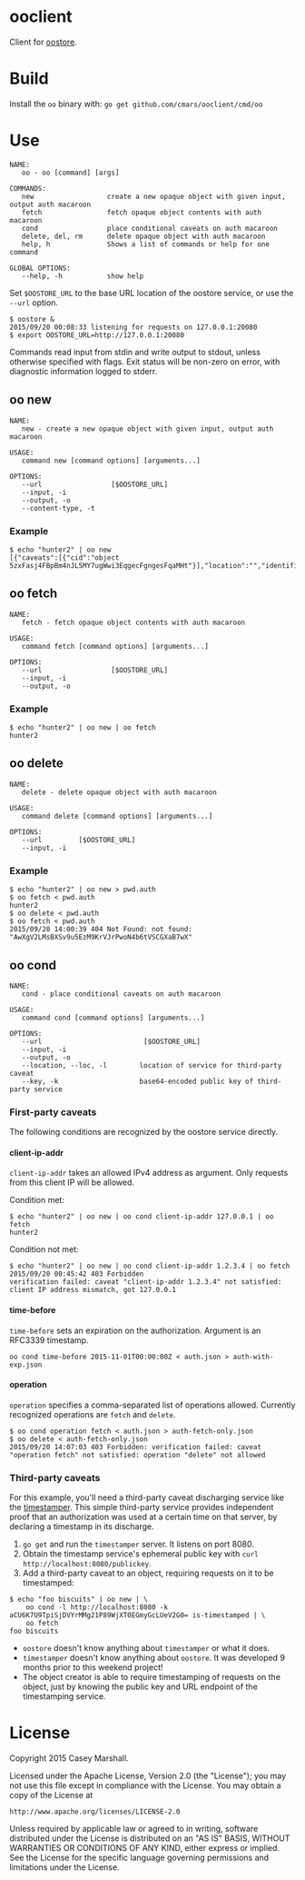 # ooclient

Client for [oostore](https://github.com/cmars/oostore).

# Build

Install the `oo` binary with:
`go get github.com/cmars/ooclient/cmd/oo`

# Use

```
NAME:
   oo - oo [command] [args]

COMMANDS:
   new                  create a new opaque object with given input, output auth macaroon
   fetch                fetch opaque object contents with auth macaroon
   cond                 place conditional caveats on auth macaroon
   delete, del, rm      delete opaque object with auth macaroon
   help, h              Shows a list of commands or help for one command

GLOBAL OPTIONS:
   --help, -h           show help
```

Set `$OOSTORE_URL` to the base URL location of the oostore service, or use the
`--url` option.

```
$ oostore &
2015/09/20 00:08:33 listening for requests on 127.0.0.1:20080
$ export OOSTORE_URL=http://127.0.0.1:20080
```

Commands read input from stdin and write output to stdout, unless otherwise
specified with flags. Exit status will be non-zero on error, with diagnostic
information logged to stderr.

## oo new

```
NAME:
   new - create a new opaque object with given input, output auth macaroon

USAGE:
   command new [command options] [arguments...]

OPTIONS:
   --url                 [$OOSTORE_URL]
   --input, -i
   --output, -o
   --content-type, -t
```

### Example

```
$ echo "hunter2" | oo new
[{"caveats":[{"cid":"object 5zxFasj4FBpBm4nJL5MY7ugWwi3EqgecFgngesFqaMHt"}],"location":"","identifier":"af68ce02fffed6acd80e4eda8bde339b99e60bab252d3fe7","signature":"478ac5c9d76668a02850ebbec63eaed56a93ea70e831bfe8c468efab364d570d"}]
```

## oo fetch

```
NAME:
   fetch - fetch opaque object contents with auth macaroon

USAGE:
   command fetch [command options] [arguments...]

OPTIONS:
   --url                 [$OOSTORE_URL]
   --input, -i
   --output, -o
```

### Example

```
$ echo "hunter2" | oo new | oo fetch
hunter2
```

## oo delete

```
NAME:
   delete - delete opaque object with auth macaroon

USAGE:
   command delete [command options] [arguments...]

OPTIONS:
   --url         [$OOSTORE_URL]
   --input, -i
```

### Example

```
$ echo "hunter2" | oo new > pwd.auth
$ oo fetch < pwd.auth
hunter2
$ oo delete < pwd.auth
$ oo fetch < pwd.auth
2015/09/20 14:00:39 404 Not Found: not found: "AwXgV2LMsBXSv9u5EzM9KrVJrPwoN4b6tVSCGXaB7wX"
```

## oo cond

```
NAME:
   cond - place conditional caveats on auth macaroon

USAGE:
   command cond [command options] [arguments...]

OPTIONS:
   --url                         [$OOSTORE_URL]
   --input, -i 
   --output, -o 
   --location, --loc, -l        location of service for third-party caveat
   --key, -k                    base64-encoded public key of third-party service
```

### First-party caveats

The following conditions are recognized by the oostore service directly.

#### client-ip-addr

`client-ip-addr` takes an allowed IPv4 address as argument. Only requests from
this client IP will be allowed.

Condition met:

```
$ echo "hunter2" | oo new | oo cond client-ip-addr 127.0.0.1 | oo fetch
hunter2
```

Condition not met:

```
$ echo "hunter2" | oo new | oo cond client-ip-addr 1.2.3.4 | oo fetch
2015/09/20 00:45:42 403 Forbidden
verification failed: caveat "client-ip-addr 1.2.3.4" not satisfied: client IP address mismatch, got 127.0.0.1
```

#### time-before

`time-before` sets an expiration on the authorization. Argument is an RFC3339 timestamp.

```
oo cond time-before 2015-11-01T00:00:00Z < auth.json > auth-with-exp.json
```

#### operation

`operation` specifies a comma-separated list of operations allowed. Currently
recognized operations are `fetch` and `delete`.

```
$ oo cond operation fetch < auth.json > auth-fetch-only.json
$ oo delete < auth-fetch-only.json
2015/09/20 14:07:03 403 Forbidden: verification failed: caveat "operation fetch" not satisfied: operation "delete" not allowed
```

### Third-party caveats

For this example, you'll need a third-party caveat discharging service like the
[timestamper](https://github.com/mattyw/timestamper). This simple third-party
service provides independent proof that an authorization was used at a certain
time on that server, by declaring a timestamp in its discharge.

1. `go get` and run the `timestamper` server. It listens on port 8080.
2. Obtain the timestamp service's ephemeral public key with
   `curl http://localhost:8080/publickey`.
3. Add a third-party caveat to an object, requiring requests on it to be timestamped:

```
$ echo "foo biscuits" | oo new | \
	oo cond -l http://localhost:8080 -k aCU6K7U9TpiSjDVYrMMg21P89WjXT0EGmyGcLUeV2G0= is-timestamped | \
	oo fetch
foo biscuits
```

- `oostore` doesn't know anything about `timestamper` or what it does.
- `timestamper` doesn't know anything about `oostore`. It was developed 9 months prior to this weekend project!
- The object creator is able to require timestamping of requests on the object, just by knowing the public key
  and URL endpoint of the timestamping service.

# License

Copyright 2015 Casey Marshall.

Licensed under the Apache License, Version 2.0 (the "License");
you may not use this file except in compliance with the License.
You may obtain a copy of the License at

    http://www.apache.org/licenses/LICENSE-2.0

Unless required by applicable law or agreed to in writing, software
distributed under the License is distributed on an "AS IS" BASIS,
WITHOUT WARRANTIES OR CONDITIONS OF ANY KIND, either express or implied.
See the License for the specific language governing permissions and
limitations under the License.
